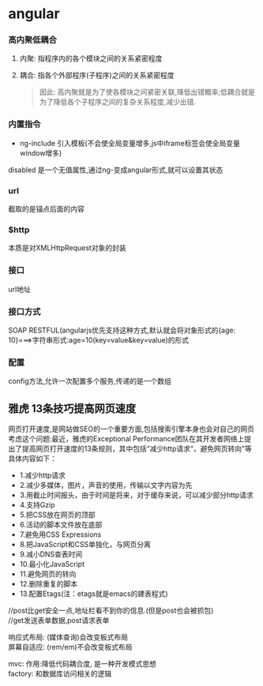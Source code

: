 # angular

### 高内聚低耦合

1. 内聚: 指程序内的各个模块之间的关系紧密程度
2. 耦合: 指各个外部程序\(子程序\)之间的关系紧密程度

   > 因此: 高内聚就是为了使各模块之间紧密关联,降低出错概率;低耦合就是为了降低各个子程序之间的复杂关系程度,减少出错.

### 内置指令

* ng-include 引入模板\(不会使全局变量增多,js中iframe标签会使全局变量window增多\)

disabled 是一个无值属性,通过ng-变成angular形式,就可以设置其状态

### url

截取的是锚点后面的内容

### $http

本质是对XMLHttpRequest对象的封装

### 接口

url地址

### 接口方式

SOAP RESTFUL\(angularjs优先支持这种方式,默认就会将对象形式的{age: 10}===&gt;字符串形式:age=10\(key=value&key=value\)的形式

### 配置

config方法,允许一次配置多个服务,传递的是一个数组

## 雅虎 13条技巧提高网页速度

网页打开速度,是网站做SEO的一个重要方面,包括搜索引擎本身也会对自己的网页考虑这个问题:最近，雅虎的Exceptional Performance团队在其开发者网络上提出了提高网页打开速度的13条规则，其中包括“减少http请求“，避免网页转向"等具体内容如下：

* 1.减少http请求
* 2.减少多媒体，图片，声音的使用，传输以文字内容为先
* 3.用截止时间报头，由于时间是将来，对于缓存来说，可以减少部分http请求
* 4.支持Gzip
* 5.把CSS放在网页的顶部
* 6.活动的脚本文件放在底部
* 7.避免用CSS Expressions 
* 8.把JavaScript和CSS单独化，与网页分离
* 9.减小DNS查表时间
* 10.最小化JavaScript
* 11.避免网页的转向
* 12.删除重复的脚本 
* 13.配置Etags\(注：etags就是emacs的建表程式\) 

//post比get安全一点,地址栏看不到你的信息.\(但是post也会被抓包\)  
//get发送表单数据,post请求表单

响应式布局: \(媒体查询\)会改变板式布局  
屏幕自适应: \(rem/em\)不会改变板式布局

mvc: 作用:降低代码耦合度, 是一种开发模式思想  
factory: 和数据库访问相关的逻辑

